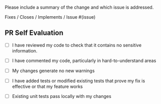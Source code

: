Please include a summary of the change and which issue is addressed.

Fixes / Closes / Implements / Issue #(issue) 

## PR Self Evaluation

- [ ] I have reviewed my code to check that it contains no sensitive information.
- [ ] I have commented my code, particularly in hard-to-understand areas
- [ ] My changes generate no new warnings
- [ ] I have added tests or modified existing tests that prove my fix is effective or that my feature works
- [ ] Existing unit tests pass locally with my changes

